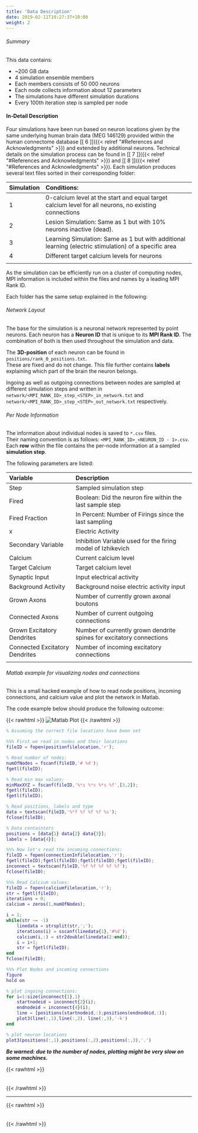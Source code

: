 ```yaml
---
title: 'Data Description'
date: 2019-02-11T19:27:37+10:00
weight: 2
---
```


###### Summary
This data contains:
- ~200 GB data
- 4 simulation ensemble members
- Each members consists of 50 000 neurons
- Each node collects information about 12 parameters
- The simulations have different simulation durations
- Every 100th iteration step is sampled per node

#### In-Detail Description

Four simulations have been run based on neuron locations given by the same underlying human brain data (MEG 146129) provided within the human connectome database [\[ 6 \]]({{< relref "#References and Acknowledgments" >}}) and extended by additional neurons.
Technical details on the simulation process can be found in [\[ 7 \]]({{< relref "#References and Acknowledgments" >}}) and [\[ 8 \]]({{< relref "#References and Acknowledgments" >}}).
Each simulation produces several text files sorted in their corresponding folder:

| Simulation | Conditions: |
| :--   | :-- |
| 1 | 0-calcium level at the start and equal target calcium level for all neurons, no existing connections |
| 2 | Lesion Simulation: Same as 1 but with 10% neurons inactive (dead). |
| 3 | Learning Simulation: Same as 1 but with additional learning (electric stimulation) of a specific area |
| 4 | Different target calcium levels for neurons |
|   |   |
  
As the simulation can be efficiently run on a cluster of computing nodes, MPI information is included within the files and names by a leading MPI Rank ID.

Each folder has the same setup explained in the following:

###### Network Layout
The base for the simulation is a neuronal network represented by point neurons.
Each neuron has a **Neuron ID** that is unique to its **MPI Rank ID**. 
The combination of both is then used throughout the simulation and data.

The **3D-position** of each neuron can be found in `positions/rank_0_positions.txt`.  
These are fixed and do not change.
This file further contains **labels** explaining which part of the brain the neuron belongs.

Ingoing as well as outgoing connections between nodes are sampled at different simulation steps and written in `network/<MPI_RANK_ID>_step_<STEP>_in_network.txt` and `network/<MPI_RANK_ID>_step_<STEP>_out_network.txt` respectively.

###### Per Node Information
The information about individual nodes is saved to `*.csv` files.  
Their naming convention is as follows: `<MPI_RANK_ID>_<NEURON_ID - 1>.csv`.  
Each **row** within the file contains the per-node information at a sampled **simulation step**.  

The following parameters are listed:

| Variable | Description |
| :--   | :-- |
| Step  | Sampled simulation step|
| Fired | Boolean: Did the neuron fire within the last sample step |
| Fired Fraction  | In Percent: Number of Firings since the last sampling |
| x | Electric Activity |
| Secondary Variable  | Inhibition Variable used for the firing model of Izhikevich |
| Calcium | Current calcium level|
| Target Calcium | Target calcium level|
| Synaptic Input  | Input electrical activity |
| Background Activity | Background noise electric activity input |
| Grown Axons | Number of currently grown axonal boutons |
| Connected Axons | Number of current outgoing connections |
| Grown Excitatory Dendrites  | Number of currently grown dendrite spines for excitatory connections |
| Connected Excitatory Dendrites  | Number of incoming excitatory connections |
|   |   |

###### Matlab example for visualizing nodes and connections

This is a small hacked example of how to read node positions, incoming connections, and calcium value and plot the network in Matlab.

The code example below should produce the following outcome:

{{< rawhtml >}}
<img src="/matlab.png" alt="Matlab Plot" class="matlab">
{{< /rawhtml >}}

```Matlab
% Assuming the correct file locations have been set

%%% First we read in nodes and their locations
fileID = fopen(positionfilelocation,'r');

% Read number of nodes:
numOfNodes = fscanf(fileID,'# %d');
fgetl(fileID);

% Read min max values:
minMaxXYZ = fscanf(fileID,'%*s %*s %*s %f',[3,2]);
fgetl(fileID);
fgetl(fileID);

% Read positions, labels and type
data = textscan(fileID,'%*f %f %f %f %s');
fclose(fileID);

% Data containters
positions = [data{1} data{2} data{3}];
labels = [data{4}];

%%% Now let's read the incoming connections:
fileID = fopen(connectionInfilelocation,'r');
fgetl(fileID);fgetl(fileID);fgetl(fileID);fgetl(fileID);
inconnect = textscan(fileID,'%f %f %f %f %f');
fclose(fileID);

%%% Read Calcium values:
fileID = fopen(calciumfilelocation,'r');
str = fgetl(fileID);
iterations = 0;
calcium = zeros(1,numOfNodes);

i = 1;
while(str ~= -1)
    linedata = strsplit(str,';');
    iterations(i) = sscanf(linedata{1},'#%d');
    calcium(i,:) = str2double(linedata(2:end));
    i = i+1;
    str = fgetl(fileID);
end
fclose(fileID);

%%% Plot Nodes and incoming connections
figure
hold on

% plot ingoing connections:
for i=1:size(inconnect{1},1)
    startnodeid = inconnect{2}(i);
    endnodeid = inconnect{4}(i);
    line = [positions(startnodeid,:);positions(endnodeid,:)];
    plot3(line(:,1),line(:,2), line(:,3),'-k')
end

% plot neuron locations
plot3(positions(:,1),positions(:,2),positions(:,3),'.')
```
***Be warned: due to the number of nodes, plotting might be very slow on some machines.***

{{< rawhtml >}}
<div style="height:  20px"></div>
{{< /rawhtml >}} 

----------   

{{< rawhtml >}}
<div style="height:  20px"></div>
{{< /rawhtml >}}